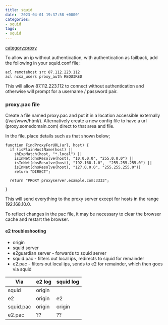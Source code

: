 ```yaml
---
title: squid
date: '2023-04-01 19:37:58 +0000'
categories:
- squid
tags:
- squid
---
```



[category:proxy](category:proxy "wikilink")

To allow an ip without authentication, with authentication as failback,
add the following in your squid.conf file;

    acl remotehost src 87.112.223.112
    acl ncsa_users proxy_auth REQUIRED

This will allow 87.112.223.112 to connect without authentication and
otherwise will prompt for a username / password pair.

### proxy.pac file

Create a file named proxy.pac and put it in a location accessible
externally (/var/www/html/). Alternatively create a new config file to
have a url (proxy.somedomain.com) direct to that area and file.

In the file, place details such as that shown below;

    function FindProxyForURL(url, host) {
      if (isPlainHostName(host) ||
        shExpMatch(host, "*.local") ||
        isInNet(dnsResolve(host), "10.0.0.0", "255.0.0.0") ||
        isInNet(dnsResolve(host), "192.168.1.0",  "255.255.255.0") ||
        isInNet(dnsResolve(host), "127.0.0.0", "255.255.255.0"))
        return "DIRECT";

      return "PROXY proxyserver.example.com:3333";

    }

This will send everything to the proxy server except for hosts in the
range 192.168.10.0.

To reflect changes in the pac file, it may be necessary to clear the
browser cache and restart the browser.

#### e2 troubleshooting

  - origin
  - squid server
  - e2guardian server - forwards to squid server
  - squid.pac - filters out local ips, redirects to squid for remainder
  - e2.pac - filters out local ips, sends to e2 for remainder, which
    then goes via squid

| Via       | e2 log | squid log |
| --------- | ------ | --------- |
| squid     | origin |           |
| e2        | origin | e2        |
| squid.pac | origin | origin    |
| e2.pac    | ??     | ??        |